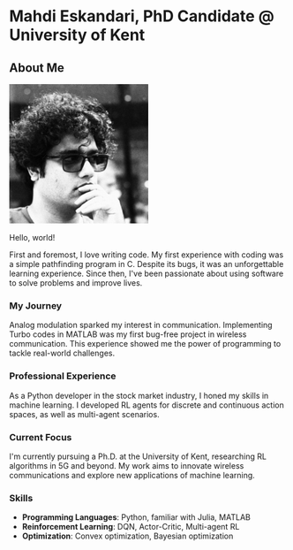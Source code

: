 # Mahdi Eskandari, PhD Candidate @ University of Kent

## About Me

<img src="me.jpeg" alt="Profile Picture" style="width: 50%; height: auto;">

Hello, world!

First and foremost, I love writing code. My first experience with coding was a simple pathfinding program in C. Despite its bugs, it was an unforgettable learning experience. Since then, I've been passionate about using software to solve problems and improve lives.

### My Journey

Analog modulation sparked my interest in communication. Implementing Turbo codes in MATLAB was my first bug-free project in wireless communication. This experience showed me the power of programming to tackle real-world challenges.

### Professional Experience

As a Python developer in the stock market industry, I honed my skills in machine learning. I developed RL agents for discrete and continuous action spaces, as well as multi-agent scenarios.

### Current Focus

I'm currently pursuing a Ph.D. at the University of Kent, researching RL algorithms in 5G and beyond. My work aims to innovate wireless communications and explore new applications of machine learning.

### Skills

- **Programming Languages**: Python, familiar with Julia, MATLAB
- **Reinforcement Learning**: DQN, Actor-Critic, Multi-agent RL
- **Optimization**: Convex optimization, Bayesian optimization
